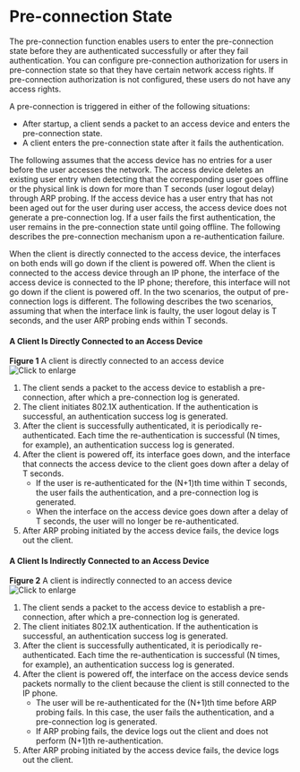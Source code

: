 Pre-connection State
====================

The pre-connection function enables users to enter the pre-connection state before they are authenticated successfully or after they fail authentication. You can configure pre-connection authorization for users in pre-connection state so that they have certain network access rights. If pre-connection authorization is not configured, these users do not have any access rights.

A pre-connection is triggered in either of the following situations:

* After startup, a client sends a packet to an access device and enters the pre-connection state.
* A client enters the pre-connection state after it fails the authentication.

The following assumes that the access device has no entries for a user before the user accesses the network. The access device deletes an existing user entry when detecting that the corresponding user goes offline or the physical link is down for more than T seconds (user logout delay) through ARP probing. If the access device has a user entry that has not been aged out for the user during user access, the access device does not generate a pre-connection log. If a user fails the first authentication, the user remains in the pre-connection state until going offline. The following describes the pre-connection mechanism upon a re-authentication failure.

When the client is directly connected to the access device, the interfaces on both ends will go down if the client is powered off. When the client is connected to the access device through an IP phone, the interface of the access device is connected to the IP phone; therefore, this interface will not go down if the client is powered off. In the two scenarios, the output of pre-connection logs is different. The following describes the two scenarios, assuming that when the interface link is faulty, the user logout delay is T seconds, and the user ARP probing ends within T seconds.

#### A Client Is Directly Connected to an Access Device

**Figure 1** A client is directly connected to an access device  
![](figure/en-us_image_0000001563760825.png "Click to enlarge")

1. The client sends a packet to the access device to establish a pre-connection, after which a pre-connection log is generated.
2. The client initiates 802.1X authentication. If the authentication is successful, an authentication success log is generated.
3. After the client is successfully authenticated, it is periodically re-authenticated. Each time the re-authentication is successful (N times, for example), an authentication success log is generated.
4. After the client is powered off, its interface goes down, and the interface that connects the access device to the client goes down after a delay of T seconds.
   * If the user is re-authenticated for the (N+1)th time within T seconds, the user fails the authentication, and a pre-connection log is generated.
   * When the interface on the access device goes down after a delay of T seconds, the user will no longer be re-authenticated.
5. After ARP probing initiated by the access device fails, the device logs out the client.


#### A Client Is Indirectly Connected to an Access Device

**Figure 2** A client is indirectly connected to an access device  
![](figure/en-us_image_0000001512840918.png "Click to enlarge")

1. The client sends a packet to the access device to establish a pre-connection, after which a pre-connection log is generated.
2. The client initiates 802.1X authentication. If the authentication is successful, an authentication success log is generated.
3. After the client is successfully authenticated, it is periodically re-authenticated. Each time the re-authentication is successful (N times, for example), an authentication success log is generated.
4. After the client is powered off, the interface on the access device sends packets normally to the client because the client is still connected to the IP phone.
   * The user will be re-authenticated for the (N+1)th time before ARP probing fails. In this case, the user fails the authentication, and a pre-connection log is generated.
   * If ARP probing fails, the device logs out the client and does not perform (N+1)th re-authentication.
5. After ARP probing initiated by the access device fails, the device logs out the client.